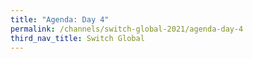 ```yaml
---
title: "Agenda: Day 4"
permalink: /channels/switch-global-2021/agenda-day-4
third_nav_title: Switch Global
---
```

